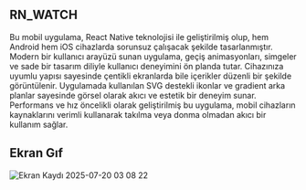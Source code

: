 ## RN_WATCH

Bu mobil uygulama, React Native teknolojisi ile geliştirilmiş olup, hem Android hem iOS cihazlarda sorunsuz çalışacak şekilde tasarlanmıştır.
Modern bir kullanıcı arayüzü sunan uygulama, geçiş animasyonları, simgeler ve sade bir tasarım diliyle kullanıcı deneyimini ön planda tutar.
Cihazınıza uyumlu yapısı sayesinde çentikli ekranlarda bile içerikler düzenli bir şekilde görüntülenir.
Uygulamada kullanılan SVG destekli ikonlar ve gradient arka planlar sayesinde görsel olarak akıcı ve estetik bir deneyim sunar.
Performans ve hız öncelikli olarak geliştirilmiş bu uygulama, mobil cihazların kaynaklarını verimli kullanarak takılma veya donma olmadan akıcı bir kullanım sağlar.

## Ekran Gıf
![Ekran Kaydı 2025-07-20 03 08 22](https://github.com/user-attachments/assets/74813729-5aa6-4b5c-aedd-b6a78cec5f1f)
